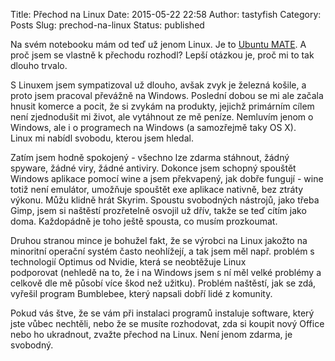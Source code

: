 Title: Přechod na Linux
Date: 2015-05-22 22:58
Author: tastyfish
Category: Posts
Slug: prechod-na-linux
Status: published

Na svém notebooku mám od teď už jenom Linux. Je to [Ubuntu
MATE](https://ubuntu-mate.org/). A proč jsem se vlastně k přechodu
rozhodl? Lepší otázkou je, proč mi to tak dlouho trvalo.

S Linuxem jsem sympatizoval už dlouho, avšak zvyk je železná košile, a
proto jsem pracoval převážně na Windows. Poslední dobou se mi ale začala
hnusit komerce a pocit, že si zvykám na produkty, jejichž primárním
cílem není zjednodušit mi život, ale vytáhnout ze mě peníze. Nemluvím
jenom o Windows, ale i o programech na Windows (a samozřejmě taky OS X).
Linux mi nabídl svobodu, kterou jsem hledal.

Zatím jsem hodně spokojený - všechno lze zdarma stáhnout, žádný spyware,
žádné viry, žádné antiviry. Dokonce jsem schopný spouštět Windows
aplikace pomocí wine a jsem překvapený, jak dobře fungují - wine totiž
není emulátor, umožňuje spouštět exe aplikace nativně, bez ztráty
výkonu. Můžu klidně hrát Skyrim. Spoustu svobodných nástrojů, jako třeba
Gimp, jsem si naštěstí prozřetelně osvojil už dřív, takže se teď cítím
jako doma. Každopádně je toho ještě spousta, co musím prozkoumat.

Druhou stranou mince je bohužel fakt, že se výrobci na Linux jakožto na
minoritní operační systém často neohlížejí, a tak jsem měl např. problém
s technologií Optimus od Nvidie, která se neobtěžuje Linux
podporovat (nehledě na to, že i na Windows jsem s ní měl velké problémy
a celkově dle mě působí více škod než užitku). Problém naštěstí, jak se
zdá, vyřešil program Bumblebee, který napsali dobří lidé z komunity.

Pokud vás štve, že se vám při instalaci programů instaluje software,
který jste vůbec nechtěli, nebo že se musíte rozhodovat, zda si koupit
nový Office nebo ho ukradnout, zvažte přechod na Linux. Není jenom
zdarma, je svobodný.
